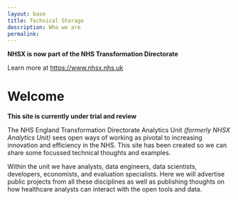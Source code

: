 ```yaml
---
layout: base 
title: Technical Storage
description: Who we are
permalink: 
---
```


**NHSX is now part of the NHS Transformation Directorate**

Learn more at <https://www.nhsx.nhs.uk>

<h1>Welcome</h1>

**This site is currently under trial and review**

The NHS England Transformation Directorate Analytics Unit *(formerly NHSX Analytics Unit)* sees open ways of working as pivotal to increasing innovation and efficiency in the NHS.  This site has been created so we can share some focussed technical thoughts and examples.  

Within the unit we have analysts, data engineers, data scientists, developers, economists, and evaluation specialists.   Here we will advertise public projects from all these disciplines as well as publishing thoughts on how healthcare analysts can interact with the open tools and data.
